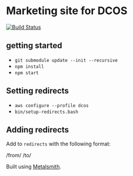 # Marketing site for DCOS

[![Build Status](https://travis-ci.com/dcos/dcos-website.svg?token=yAREgxuvuzZLg282ZE3m&branch=develop)](https://travis-ci.com/dcos/dcos-website)

## getting started

- `git submodule update --init --recursive`
- `npm install`
- `npm start`

## Setting redirects

- `aws configure --profile dcos`
- `bin/setup-redirects.bash`

## Adding redirects

Add to `redirects` with the following format:

/from/ /to/

Built using [Metalsmith](http://metalsmith.io).
